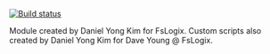 [![Build status](https://ci.appveyor.com/api/projects/status/3qvdttdt33wgt5mk?svg=true)](https://ci.appveyor.com/project/daniel0226/fslogix-powershell-disk)<br/>

Module created by Daniel Yong Kim for FsLogix.
Custom scripts also created by Daniel Yong Kim for Dave Young @ FsLogix.

